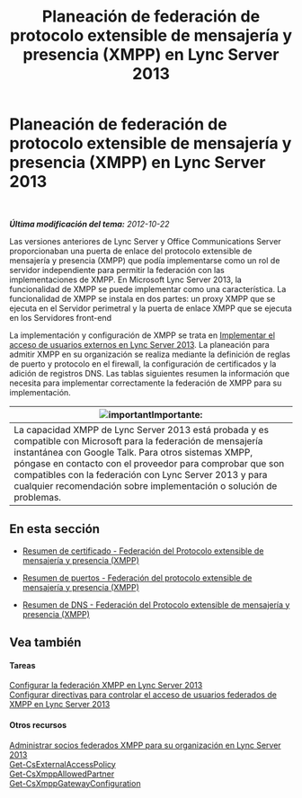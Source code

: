 ﻿---
title: Planeación de federación de protocolo extensible de mensajería y presencia (XMPP) en Lync Server 2013
TOCTitle: Planeación de federación de protocolo extensible de mensajería y presencia (XMPP) en Lync Server 2013
ms:assetid: 952b33e2-1f58-4831-9a39-1dfec2a316ad
ms:mtpsurl: https://technet.microsoft.com/es-es/library/JJ205107(v=OCS.15)
ms:contentKeyID: 48276061
ms.date: 01/07/2017
mtps_version: v=OCS.15
ms.translationtype: HT
---

# Planeación de federación de protocolo extensible de mensajería y presencia (XMPP) en Lync Server 2013

 

_**Última modificación del tema:** 2012-10-22_

Las versiones anteriores de Lync Server y Office Communications Server proporcionaban una puerta de enlace del protocolo extensible de mensajería y presencia (XMPP) que podía implementarse como un rol de servidor independiente para permitir la federación con las implementaciones de XMPP. En Microsoft Lync Server 2013, la funcionalidad de XMPP se puede implementar como una característica. La funcionalidad de XMPP se instala en dos partes: un proxy XMPP que se ejecuta en el Servidor perimetral y la puerta de enlace XMPP que se ejecuta en los Servidores front-end

La implementación y configuración de XMPP se trata en [Implementar el acceso de usuarios externos en Lync Server 2013](lync-server-2013-deploying-external-user-access.md). La planeación para admitir XMPP en su organización se realiza mediante la definición de reglas de puerto y protocolo en el firewall, la configuración de certificados y la adición de registros DNS. Las tablas siguientes resumen la información que necesita para implementar correctamente la federación de XMPP para su implementación.

<table>
<thead>
<tr class="header">
<th><img src="images/Gg425917.important(OCS.15).gif" title="important" alt="important" />Importante:</th>
</tr>
</thead>
<tbody>
<tr class="odd">
<td>La capacidad XMPP de Lync Server 2013 está probada y es compatible con Microsoft para la federación de mensajería instantánea con Google Talk. Para otros sistemas XMPP, póngase en contacto con el proveedor para comprobar que son compatibles con la federación con Lync Server 2013 y para cualquier recomendación sobre implementación o solución de problemas.</td>
</tr>
</tbody>
</table>


## En esta sección

  - [Resumen de certificado - Federación del Protocolo extensible de mensajería y presencia (XMPP)](lync-server-2013-certificate-summary-extensible-messaging-and-presence-protocol-xmpp-federation.md)

  - [Resumen de puertos - Federación del protocolo extensible de mensajería y presencia (XMPP)](lync-server-2013-port-summary-extensible-messaging-and-presence-protocol-xmpp-federation.md)

  - [Resumen de DNS - Federación del Protocolo extensible de mensajería y presencia (XMPP)](lync-server-2013-dns-summary-extensible-messaging-and-presence-protocol-xmpp-federation.md)

## Vea también

#### Tareas

[Configurar la federación XMPP en Lync Server 2013](lync-server-2013-setting-up-xmpp-federation.md)  
[Configurar directivas para controlar el acceso de usuarios federados de XMPP en Lync Server 2013](lync-server-2013-configure-policies-to-control-xmpp-federated-user-access.md)  

#### Otros recursos

[Administrar socios federados XMPP para su organización en Lync Server 2013](lync-server-2013-manage-xmpp-federated-partners-for-your-organization.md)  
[Get-CsExternalAccessPolicy](https://docs.microsoft.com/en-us/powershell/module/skype/Get-CsExternalAccessPolicy)  
[Get-CsXmppAllowedPartner](https://docs.microsoft.com/en-us/powershell/module/skype/Get-CsXmppAllowedPartner)  
[Get-CsXmppGatewayConfiguration](https://docs.microsoft.com/en-us/powershell/module/skype/Get-CsXmppGatewayConfiguration)

